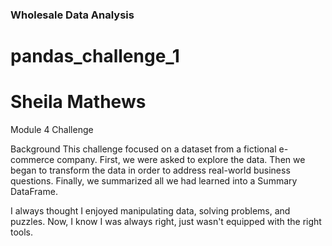 ### Wholesale Data Analysis
# pandas_challenge_1
# Sheila Mathews

Module 4 Challenge

Background
This challenge focused on a dataset from a fictional e-commerce company. 
First, we were asked to explore the data. Then we began to transform the data in order to address real-world business questions. 
Finally, we summarized all we had learned into a Summary DataFrame. 

I always thought I enjoyed manipulating data, solving problems, and puzzles. Now, I know I was always right, just wasn't equipped with the right tools. 
